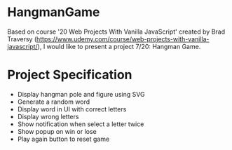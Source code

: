 # HangmanGame

Based on course '20 Web Projects With Vanilla JavaScript' created by Brad Traversy (https://www.udemy.com/course/web-projects-with-vanilla-javascript/), I would like to present a project 7/20: Hangman Game.


# Project Specification

* Display hangman pole and figure using SVG
* Generate a random word
* Display word in UI with correct letters
* Display wrong letters
* Show notification when select a letter twice
* Show popup on win or lose
* Play again button to reset game

